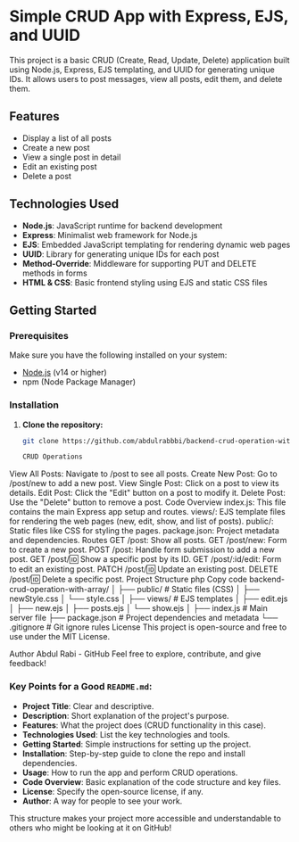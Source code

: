 # Simple CRUD App with Express, EJS, and UUID

This project is a basic CRUD (Create, Read, Update, Delete) application built using Node.js, Express, EJS templating, and UUID for generating unique IDs. It allows users to post messages, view all posts, edit them, and delete them.

## Features

- Display a list of all posts
- Create a new post
- View a single post in detail
- Edit an existing post
- Delete a post

## Technologies Used

- **Node.js**: JavaScript runtime for backend development
- **Express**: Minimalist web framework for Node.js
- **EJS**: Embedded JavaScript templating for rendering dynamic web pages
- **UUID**: Library for generating unique IDs for each post
- **Method-Override**: Middleware for supporting PUT and DELETE methods in forms
- **HTML & CSS**: Basic frontend styling using EJS and static CSS files

## Getting Started

### Prerequisites

Make sure you have the following installed on your system:

- [Node.js](https://nodejs.org/) (v14 or higher)
- npm (Node Package Manager)

### Installation


1. **Clone the repository:**

   ```bash
   git clone https://github.com/abdulrabbbi/backend-crud-operation-with-array-.git

   CRUD Operations
View All Posts: Navigate to /post to see all posts.
Create New Post: Go to /post/new to add a new post.
View Single Post: Click on a post to view its details.
Edit Post: Click the "Edit" button on a post to modify it.
Delete Post: Use the "Delete" button to remove a post.
Code Overview
index.js: This file contains the main Express app setup and routes.
views/: EJS template files for rendering the web pages (new, edit, show, and list of posts).
public/: Static files like CSS for styling the pages.
package.json: Project metadata and dependencies.
Routes
GET /post: Show all posts.
GET /post/new: Form to create a new post.
POST /post: Handle form submission to add a new post.
GET /post/:id: Show a specific post by its ID.
GET /post/:id/edit: Form to edit an existing post.
PATCH /post/:id: Update an existing post.
DELETE /post/:id: Delete a specific post.
Project Structure
php
Copy code
backend-crud-operation-with-array/
│
├── public/                   # Static files (CSS)
│   ├── newStyle.css
│   └── style.css
│
├── views/                    # EJS templates
│   ├── edit.ejs
│   ├── new.ejs
│   ├── posts.ejs
│   └── show.ejs
│
├── index.js                  # Main server file
├── package.json              # Project dependencies and metadata
└── .gitignore                # Git ignore rules
License
This project is open-source and free to use under the MIT License.

Author
Abdul Rabi - GitHub
Feel free to explore, contribute, and give feedback!

### Key Points for a Good `README.md`:
- **Project Title**: Clear and descriptive.
- **Description**: Short explanation of the project's purpose.
- **Features**: What the project does (CRUD functionality in this case).
- **Technologies Used**: List the key technologies and tools.
- **Getting Started**: Simple instructions for setting up the project.
- **Installation**: Step-by-step guide to clone the repo and install dependencies.
- **Usage**: How to run the app and perform CRUD operations.
- **Code Overview**: Basic explanation of the code structure and key files.
- **License**: Specify the open-source license, if any.
- **Author**: A way for people to see your work.

This structure makes your project more accessible and understandable to others who might be looking at it on GitHub!

